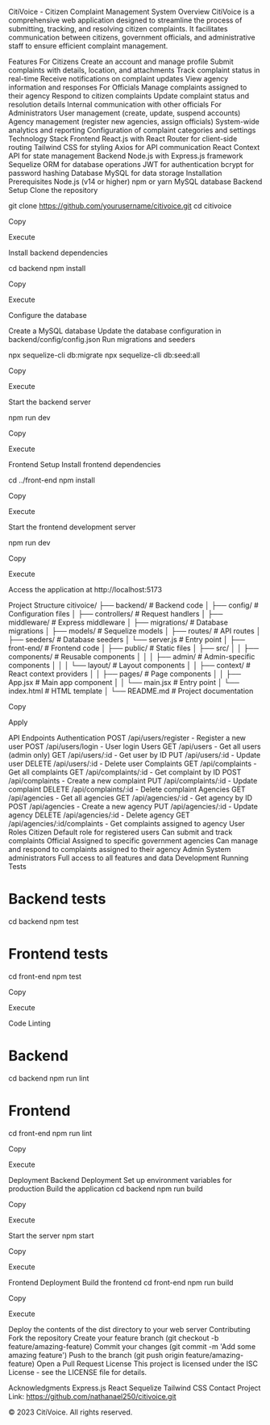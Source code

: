 CitiVoice - Citizen Complaint Management System
Overview
CitiVoice is a comprehensive web application designed to streamline the process of submitting, tracking, and resolving citizen complaints. It facilitates communication between citizens, government officials, and administrative staff to ensure efficient complaint management.

Features
For Citizens
Create an account and manage profile
Submit complaints with details, location, and attachments
Track complaint status in real-time
Receive notifications on complaint updates
View agency information and responses
For Officials
Manage complaints assigned to their agency
Respond to citizen complaints
Update complaint status and resolution details
Internal communication with other officials
For Administrators
User management (create, update, suspend accounts)
Agency management (register new agencies, assign officials)
System-wide analytics and reporting
Configuration of complaint categories and settings
Technology Stack
Frontend
React.js with React Router for client-side routing
Tailwind CSS for styling
Axios for API communication
React Context API for state management
Backend
Node.js with Express.js framework
Sequelize ORM for database operations
JWT for authentication
bcrypt for password hashing
Database
MySQL for data storage
Installation
Prerequisites
Node.js (v14 or higher)
npm or yarn
MySQL database
Backend Setup
Clone the repository

git clone https://github.com/yourusername/citivoice.git
cd citivoice

Copy

Execute

Install backend dependencies

cd backend
npm install

Copy

Execute

Configure the database

Create a MySQL database
Update the database configuration in backend/config/config.json
Run migrations and seeders

npx sequelize-cli db:migrate
npx sequelize-cli db:seed:all

Copy

Execute

Start the backend server

npm run dev

Copy

Execute

Frontend Setup
Install frontend dependencies

cd ../front-end
npm install

Copy

Execute

Start the frontend development server

npm run dev

Copy

Execute

Access the application at http://localhost:5173

Project Structure
citivoice/
├── backend/                 # Backend code
│   ├── config/              # Configuration files
│   ├── controllers/         # Request handlers
│   ├── middleware/          # Express middleware
│   ├── migrations/          # Database migrations
│   ├── models/              # Sequelize models
│   ├── routes/              # API routes
│   ├── seeders/             # Database seeders
│   └── server.js            # Entry point
│
├── front-end/               # Frontend code
│   ├── public/              # Static files
│   ├── src/
│   │   ├── components/      # Reusable components
│   │   │   ├── admin/       # Admin-specific components
│   │   │   └── layout/      # Layout components
│   │   ├── context/         # React context providers
│   │   ├── pages/           # Page components
│   │   ├── App.jsx          # Main app component
│   │   └── main.jsx         # Entry point
│   └── index.html           # HTML template
│
└── README.md                # Project documentation

Copy

Apply

API Endpoints
Authentication
POST /api/users/register - Register a new user
POST /api/users/login - User login
Users
GET /api/users - Get all users (admin only)
GET /api/users/:id - Get user by ID
PUT /api/users/:id - Update user
DELETE /api/users/:id - Delete user
Complaints
GET /api/complaints - Get all complaints
GET /api/complaints/:id - Get complaint by ID
POST /api/complaints - Create a new complaint
PUT /api/complaints/:id - Update complaint
DELETE /api/complaints/:id - Delete complaint
Agencies
GET /api/agencies - Get all agencies
GET /api/agencies/:id - Get agency by ID
POST /api/agencies - Create a new agency
PUT /api/agencies/:id - Update agency
DELETE /api/agencies/:id - Delete agency
GET /api/agencies/:id/complaints - Get complaints assigned to agency
User Roles
Citizen
Default role for registered users
Can submit and track complaints
Official
Assigned to specific government agencies
Can manage and respond to complaints assigned to their agency
Admin
System administrators
Full access to all features and data
Development
Running Tests
# Backend tests
cd backend
npm test

# Frontend tests
cd front-end
npm test

Copy

Execute

Code Linting
# Backend
cd backend
npm run lint

# Frontend
cd front-end
npm run lint

Copy

Execute

Deployment
Backend Deployment
Set up environment variables for production
Build the application
cd backend
npm run build

Copy

Execute

Start the server
npm start

Copy

Execute

Frontend Deployment
Build the frontend
cd front-end
npm run build

Copy

Execute

Deploy the contents of the dist directory to your web server
Contributing
Fork the repository
Create your feature branch (git checkout -b feature/amazing-feature)
Commit your changes (git commit -m 'Add some amazing feature')
Push to the branch (git push origin feature/amazing-feature)
Open a Pull Request
License
This project is licensed under the ISC License - see the LICENSE file for details.

Acknowledgments
Express.js
React
Sequelize
Tailwind CSS
Contact
Project Link: https://github.com/nathanael250/citivoice.git

© 2023 CitiVoice. All rights reserved.
